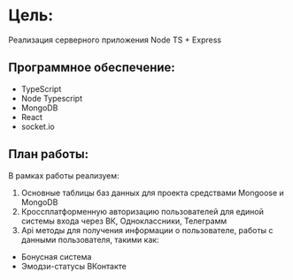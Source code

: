 # Цель:

Реализация серверного приложения Node TS + Express

## Программное обеспечение:

- TypeScript
- Node Typescript
- MongoDB
- React
- socket.io

## План работы:

В рамках работы реализуем:

1. Основные таблицы баз данных для проекта средствами Mongoose и MongoDB
2. Кроссплатформенную авторизацию пользователей для единой системы входа через ВК, Одноклассники, Телеграмм
3. Api методы для получения информации о пользователе, работы с данными пользователя, такими как:

- Бонусная система
- Эмодзи-статусы ВКонтакте
